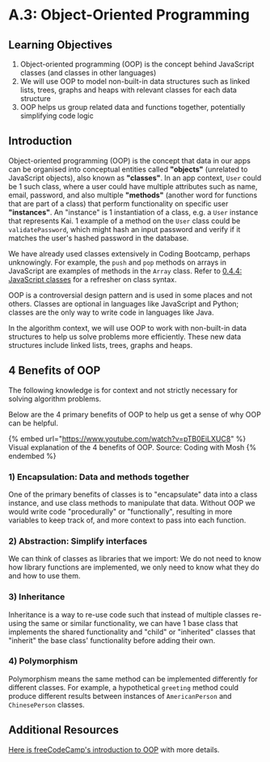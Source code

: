 # A.3: Object-Oriented Programming

## Learning Objectives

1. Object-oriented programming (OOP) is the concept behind JavaScript classes (and classes in other languages)
2. We will use OOP to model non-built-in data structures such as linked lists, trees, graphs and heaps with relevant classes for each data structure
3. OOP helps us group related data and functions together, potentially simplifying code logic

## Introduction

Object-oriented programming (OOP) is the concept that data in our apps can be organised into conceptual entities called **"objects"** (unrelated to JavaScript objects), also known as **"classes"**. In an app context, `User` could be 1 such class, where a user could have multiple attributes such as name, email, password, and also multiple **"methods"** (another word for functions that are part of a class) that perform functionality on specific user **"instances"**. An "instance" is 1 instantiation of a class, e.g. a `User` instance that represents Kai. 1 example of a method on the `User` class could be `validatePassword`, which might hash an input password and verify if it matches the user's hashed password in the database.

We have already used classes extensively in Coding Bootcamp, perhaps unknowingly. For example, the `push` and `pop` methods on arrays in JavaScript are examples of methods in the `Array` class.  Refer to [0.4.4: JavaScript classes](../0-foundations/0.4-javascript/0.4.4-classes.md) for a refresher on class syntax.

OOP is a controversial design pattern and is used in some places and not others. Classes are optional in languages like JavaScript and Python; classes are the only way to write code in languages like Java.

In the algorithm context, we will use OOP to work with non-built-in data structures to help us solve problems more efficiently. These new data structures include linked lists, trees, graphs and heaps.

## 4 Benefits of OOP

The following knowledge is for context and not strictly necessary for solving algorithm problems.

Below are the 4 primary benefits of OOP to help us get a sense of why OOP can be helpful.

{% embed url="https://www.youtube.com/watch?v=pTB0EiLXUC8" %}
Visual explanation of the 4 benefits of OOP. Source: Coding with Mosh
{% endembed %}

### 1) Encapsulation: Data and methods together

One of the primary benefits of classes is to "encapsulate" data into a class instance, and use class methods to manipulate that data. Without OOP we would write code "procedurally" or "functionally", resulting in more variables to keep track of, and more context to pass into each function.

### 2) Abstraction: Simplify interfaces

We can think of classes as libraries that we import: We do not need to know how library functions are implemented, we only need to know what they do and how to use them.&#x20;

### 3) Inheritance

Inheritance is a way to re-use code such that instead of multiple classes re-using the same or similar functionality, we can have 1 base class that implements the shared functionality and "child" or "inherited" classes that "inherit" the base class' functionality before adding their own.

### 4) Polymorphism

Polymorphism means the same method can be implemented differently for different classes. For example, a hypothetical `greeting` method could produce different results between instances of `AmericanPerson` and `ChinesePerson` classes.

## Additional Resources

[Here is freeCodeCamp's introduction to OOP](https://www.freecodecamp.org/news/four-pillars-of-object-oriented-programming/) with more details.
